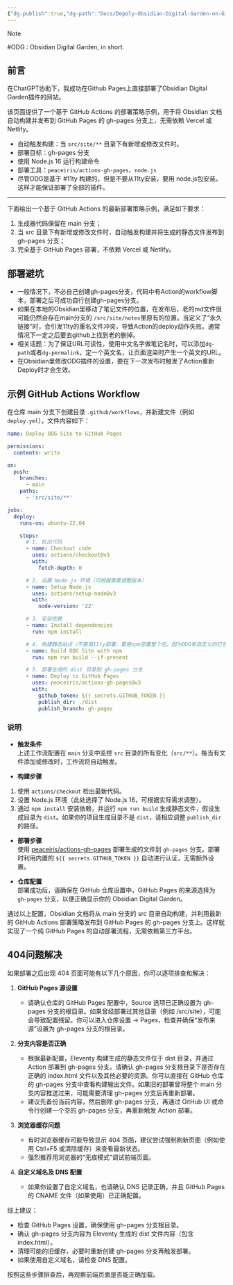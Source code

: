 ```yaml
---
{"dg-publish":true,"dg-path":"Docs/Depoly-Obsidian-Digital-Garden-on-Github-Pages.md","permalink":"/Docs/Depoly-Obsidian-Digital-Garden-on-Github-Pages/","title":"Depoly Obsidian Digital Garden on Github Pages","tags":["clippings","github-pages","github","11ty","ODG","nodejs"]}
---
```


> [!NOTE]
> #ODG : Obsidian Digital Garden, in short.

## 前言

在ChatGPT协助下，我成功在Github Pages上直接部署了Obsidian Digital Garden插件的网站。

该页面提供了一个基于 GitHub Actions 的部署策略示例，用于将 Obsidian 文档自动构建并发布到 GitHub Pages 的 gh-pages 分支上，无需依赖 Vercel 或 Netlify。

- 自动触发构建：当 `src/site/**` 目录下有新增或修改文件时。
- 部署目标：gh-pages 分支
- 使用 Node.js 16 运行构建命令
- 部署工具：`peaceiris/actions-gh-pages`、`node.js`
- 尽管ODG是基于 #11ty 构建的，但是不要从11ty安装，要用 node.js包安装。这样才能保证部署了全部的插件。

---

下面给出一个基于 GitHub Actions 的最新部署策略示例，满足如下要求：

1. 生成器代码保留在 main 分支；
2. 当 src 目录下有新增或修改文件时，自动触发构建并将生成的静态文件发布到 gh-pages 分支；
3. 完全基于 GitHub Pages 部署，不依赖 Vercel 或 Netlify。


## 部署避坑

- 一般情况下，不必自己创建gh-pages分支，代码中有Action的workflow脚本，部署之后可成功自行创建gh-pages分支。
- 如果在本地的Obsidian里移动了笔记文件的位置，在发布后，老的md文件很可能仍然会存在main分支的 `/src/site/notes`里原有的位置。当定义了“永久链接”时，会引发11ty的重名文件冲突，导致Action的deploy动作失败。通常情况下一定之后要去github上找到老的删掉。
- 相关话题：为了保证URL可读性，使用中文名字做笔记名时，可以添加`dg-path`或者`dg-permalink`，定一个英文名，让页面渲染时产生一个英文的URL。
- 在Obsidian里修改ODG插件的设置，要在下一次发布时触发了Action重新Deploy时才会生效。


## 示例 GitHub Actions Workflow

在仓库 main 分支下创建目录 `.github/workflows`，并新建文件（例如 `deploy.yml`），文件内容如下：

```yaml
name: Deploy ODG Site to GitHub Pages

permissions:
  contents: write

on:
  push:
    branches:
      - main
    paths:
      - 'src/site/**'

jobs:
  deploy:
    runs-on: ubuntu-22.04

    steps:
      # 1. 检出代码
      - name: Checkout code
        uses: actions/checkout@v3
        with:
          fetch-depth: 0

      # 2. 设置 Node.js 环境（可根据需要调整版本）
      - name: Setup Node.js
        uses: actions/setup-node@v3
        with:
          node-version: '22'

      # 3. 安装依赖
      - name: Install dependencies
        run: npm install

      # 4. 构建静态站点（不要用11ty部署，要用npm部署整个包，因为ODG有自定义的打包插件）
      - name: Build ODG Site with npm
        run: npm run build --if-present

      # 5. 部署生成的 dist 目录到 gh-pages 分支
      - name: Deploy to GitHub Pages
        uses: peaceiris/actions-gh-pages@v3
        with:
          github_token: ${{ secrets.GITHUB_TOKEN }}
          publish_dir: ./dist
          publish_branch: gh-pages

```

### 说明

- **触发条件**  
上述工作流配置在 `main` 分支中监控 `src` 目录的所有变化（`src/**`）。每当有文件添加或修改时，工作流将自动触发。

- **构建步骤**

1. 使用 `actions/checkout` 检出最新代码。
2. 设置 Node.js 环境（此处选择了 Node.js 16，可根据实际需求调整）。
3. 通过 `npm install` 安装依赖，并运行 `npm run build` 生成静态文件，假设生成目录为 `dist`。如果你的项目生成目录不是 `dist`，请相应调整 `publish_dir` 的路径。

- **部署步骤**  
使用 [peaceiris/actions-gh-pages](https://github.com/peaceiris/actions-gh-pages) 部署生成的文件到 `gh-pages` 分支。部署时利用内置的 `${{ secrets.GITHUB_TOKEN }}` 自动进行认证，无需额外设置。

- **仓库配置**  
部署成功后，请确保在 GitHub 仓库设置中，GitHub Pages 的来源选择为 `gh-pages` 分支，以便正确显示你的 Obsidian Digital Garden。

通过以上配置，Obsidian 文档将从 main 分支的 src 目录自动构建，并利用最新的 GitHub Actions 部署策略发布到 GitHub Pages 的 gh-pages 分支上。这样就实现了一个纯 GitHub Pages 的自动部署流程，无需依赖第三方平台。


## 404问题解决

如果部署之后出现 404 页面可能有以下几个原因，你可以逐项排查和解决：

1. **GitHub Pages 源设置**  
	- 请确认仓库的 GitHub Pages 配置中，Source 选项已正确设置为 gh-pages 分支的根目录。如果曾经部署过其他目录（例如 /src/site），可能会导致配置残留。你可以进入仓库设置 → Pages，检查并确保“发布来源”设置为 gh-pages 分支的根目录。
	  
2. **分支内容是否正确**  
	- 根据最新配置，Eleventy 构建生成的静态文件位于 dist 目录，并通过 Action 部署到 gh-pages 分支。请确认 gh-pages 分支根目录下是否存在正确的 index.html 文件以及其他必要的资源。你可以直接在 GitHub 仓库的 gh-pages 分支中查看构建输出文件。如果旧的部署曾将整个 main 分支内容推送过来，可能需要清理 gh-pages 分支后再重新部署。
	- 建议先备份当前内容，然后删除 gh-pages 分支，再通过 GitHub UI 或命令行创建一个空的 gh-pages 分支，再重新触发 Action 部署。
	  
3. **浏览器缓存问题**  
	- 有时浏览器缓存可能导致显示 404 页面，建议尝试强制刷新页面（例如使用 Ctrl+F5 或清除缓存）来查看最新状态。    
	- 强烈推荐用浏览器的“无痕模式”调试前端页面。
	  
4. **自定义域名及 DNS 配置**  
	- 如果你设置了自定义域名，也请确认 DNS 记录正确，并且 GitHub Pages 的 CNAME 文件（如果使用）已正确配置。
    

综上建议：

- 检查 GitHub Pages 设置，确保使用 gh-pages 分支根目录。
- 确认 gh-pages 分支内容为 Eleventy 生成的 dist 文件内容（包含 index.html）。
- 清理可能的旧缓存，必要时重新创建 gh-pages 分支再触发部署。
- 如果使用自定义域名，请检查 DNS 配置。

按照这些步骤排查后，再观察前端页面是否能正确加载。